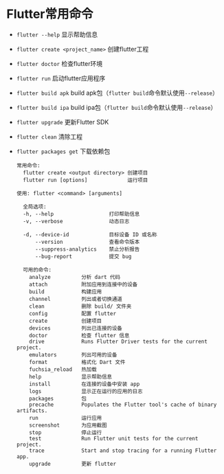 # Flutter常用命令
* `flutter --help` 显示帮助信息
* `flutter create <project_name>` 创建flutter工程
* `flutter doctor` 检查flutter环境
* `flutter run` 启动flutter应用程序
* `flutter build apk` build apk包（`flutter build`命令默认使用`--release`）
* `flutter build ipa` build ipa包（`flutter build`命令默认使用`--release`）
* `flutter upgrade` 更新Flutter SDK
* `flutter clean` 清除工程
* `flutter packages get` 下载依赖包

  ```
  常用命令:
    flutter create <output directory> 创建项目
    flutter run [options]             运行项目
  
  使用: flutter <command> [arguments]
  
    全局选项:
    -h, --help                  打印帮助信息
    -v, --verbose               动态日志
  
    -d, --device-id             目标设备 ID 或名称
        --version               查看命令版本
        --suppress-analytics    禁止分析报告
        --bug-report            提交 bug
  
    可用的命令:
      analyze          分析 dart 代码
      attach           附加应用到连接中的设备
      build            构建应用
      channel          列出或者切换通道
      clean            删除 build/ 文件夹
      config           配置 flutter
      create           创建项目
      devices          列出已连接的设备
      doctor           检查 flutter 信息
      drive            Runs Flutter Driver tests for the current project.
      emulators        列出可用的设备
      format           格式化 Dart 文件
      fuchsia_reload   热加载
      help             显示帮助信息
      install          在连接的设备中安装 app
      logs             显示正在运行的应用的日志
      packages         包
      precache         Populates the Flutter tool's cache of binary artifacts.
      run              运行应用
      screenshot       为应用截图
      stop             停止运行
      test             Run Flutter unit tests for the current project.
      trace            Start and stop tracing for a running Flutter app.
      upgrade          更新 flutter
  ```